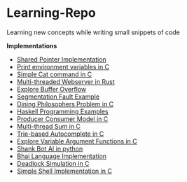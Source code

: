 # Learning-Repo
Learning new concepts while writing small snippets of code

**Implementations**
- [Shared Pointer Implementation](shared_Pointer)
- [Print environment variables in C](environment_variables)
- [Simple Cat command in C](simple_cat)
- [Multi-threaded Webserver in Rust](multithreaded-webserver-rust)
- [Explore Buffer Overflow](buffer_overflow)
- [Segmentation Fault Example](segfault)
- [Dining Philosophers Problem in C](dining_philosophers)
- [Haskell Programming Examples](haskell)
- [Producer Consumer Model in C](producer_consumer)
- [Multi-thread Sum in C](multi_thread_sum)
- [Trie-based Autocomplete in C](trie_autocompletion)
- [Explore Variable Argument Functions in C](variable_arguments)
- [Shank Bot AI in python](shank_bot)
- [Bhai Language Implementation](bhai_lang)
- [Deadlock Simulation in C](deadlock_simulation)
- [Simple Shell Implementation in C](simple_shell)
